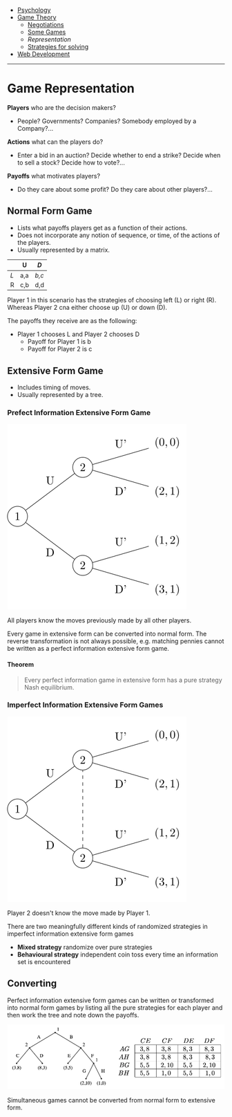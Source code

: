 <!-- Top Navigation -->
* [Psychology](/psycholgy.md)
* [Game Theory](/game_theory.md)
   * [Negotiations](/negotiations.md)
   * [Some Games](/gt-games.md)
   * *Representation*
   * [Strategies for solving](/gt-strategies.md)
* [Web Development](/web-dev.md)

---

# Game Representation

**Players** who are the decision makers?

* People? Governments? Companies? Somebody employed by a Company?...

**Actions** what can the players do?

* Enter a bid in an auction? Decide whether to end a strike? Decide when to sell a stock? Decide how to vote?...

**Payoffs** what motivates players?

* Do they care about some profit? Do they care about other players?...

## Normal Form Game

* Lists what payoffs players get as a function of their actions.
* Does not incorporate any notion of sequence, or time, of the actions of the players.
* Usually represented by a matrix.

||U|*D*|
|-|-|-|
|*L*|a,a|*b,c*|
|R|c,b|d,d|

Player 1 in this scenario has the strategies of choosing left (L) or right (R). Whereas Player 2 cna either choose up (U) or down (D).

The payoffs they receive are as the following:
* Player 1 chooses L and Player 2 chooses D
    * Payoff for Player 1 is b
    * Payoff for Player 2 is c


## Extensive Form Game

* Includes timing of moves.
* Usually represented by a tree.

### Prefect Information Extensive Form Game

<img src="img/perfect-information-extensive-form-game.svg" />

All players know the moves previously made by all other players.

Every game in extensive form can be converted into normal form. The reverse transformation is not always possible, e.g. matching pennies cannot be written as a perfect information extensive form game.

#### Theorem

> Every perfect information game in extensive form has a pure strategy Nash equilibrium.

### Imperfect Information Extensive Form Games

<img src="img/imperfect-information-extensive-form-game.svg" />

Player 2 doesn't know the move made by Player 1.

There are two meaningfully different kinds of randomized strategies in imperfect information extensive form games
* **Mixed strategy** randomize over pure strategies
* **Behavioural strategy** independent coin toss every time an information set is encountered

## Converting

Perfect information extensive form games can be written or transformed into normal form games by listing all the pure strategies for each player and then work the tree and note down the payoffs.

<img src="img/transformation.png" />

Simultaneous games cannot be converted from normal form to extensive form.